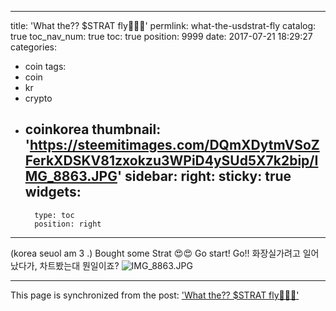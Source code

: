 
---
title: 'What the?? $STRAT fly🚀🚀🚀'
permlink: what-the-usdstrat-fly
catalog: true
toc_nav_num: true
toc: true
position: 9999
date: 2017-07-21 18:29:27
categories:
- coin
tags:
- coin
- kr
- crypto
- coinkorea
thumbnail: 'https://steemitimages.com/DQmXDytmVSoZFerkXDSKV81zxokzu3WPiD4ySUd5X7k2bip/IMG_8863.JPG'
sidebar:
    right:
        sticky: true
widgets:
    -
        type: toc
        position: right
---


(korea seuol am 3 .)
Bought some Strat 😍😍
Go start! Go!!
화장실가려고 일어났다가, 
차트봤는대 뭔일이죠? 
![IMG_8863.JPG](https://steemitimages.com/DQmXDytmVSoZFerkXDSKV81zxokzu3WPiD4ySUd5X7k2bip/IMG_8863.JPG)

- - -

This page is synchronized from the post: ['What the?? $STRAT fly🚀🚀🚀'](https://steemit.com/@kingbit/what-the-usdstrat-fly)
